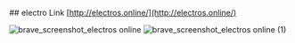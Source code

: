  ## e l e c t r o
 Link [http://electros.online/](http://electros.online/)
 
 

![brave_screenshot_electros online](https://github.com/user-attachments/assets/85e6999b-4d67-451c-a56c-4090655eaed4)
![brave_screenshot_electros online (1)](https://github.com/user-attachments/assets/6150162a-cdc4-4884-84c7-fe39f7753887)
